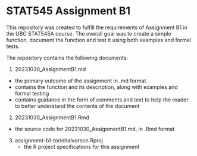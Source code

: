 # STAT545 Assignment B1

This repository was created to fulfill the requirements of Assignment B1 in the UBC STAT545A course. The overall goal was to create a simple function, document the function and test it using both examples and formal tests.

The repository contains the following documents:

1. 20231030_AssignmentB1.md
  - the primary outcome of the assignment in .md format
  - contains the function and its description, along with examples and formal testing
  - contains guidance in the form of comments and text to help the reader to better understand the contents of the document
  
2. 20231030_AssignmentB1.Rmd
  - the source code for 20231030_AssignmentB1.md, in .Rmd format

3. assignment-b1-torinhalvorson.Rproj
   - the R project specifications for this assignment
